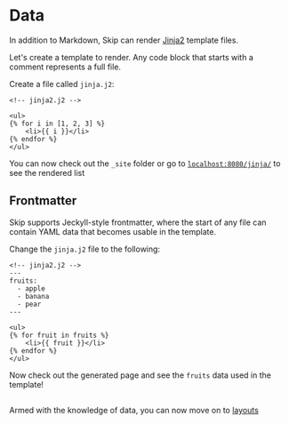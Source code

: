 # Data

In addition to Markdown, Skip can render [Jinja2](https://jinja.palletsprojects.com/en/3.0.x/) template files.

Let's create a template to render. Any code block that starts with a comment represents a full file.

Create a file called `jinja.j2`:

``` jinja2
<!-- jinja2.j2 -->

<ul>
{% for i in [1, 2, 3] %}
    <li>{{ i }}</li>
{% endfor %}
</ul>
```

You can now check out the `_site` folder or go to [`localhost:8080/jinja/`](localhost:8080/jinja/) to see the rendered list

## Frontmatter

Skip supports Jeckyll-style frontmatter, where the start of any file can contain YAML data that becomes usable in the template.

Change the `jinja.j2` file to the following:

``` jinja2
<!-- jinja2.j2 -->
---
fruits:
  - apple
  - banana
  - pear
---

<ul>
{% for fruit in fruits %}
    <li>{{ fruit }}</li>
{% endfor %}
</ul>
```

Now check out the generated page and see the `fruits` data used in the template!

## 

Armed with the knowledge of data, you can now move on to [layouts](/tutorial/layouts/)